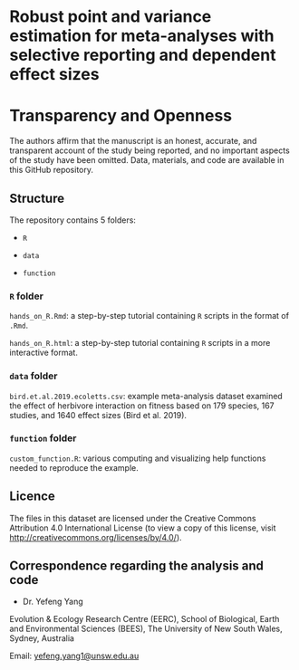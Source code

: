# Robust point and variance estimation for meta-analyses with selective reporting and dependent effect sizes


# Transparency and Openness
The authors affirm that the manuscript is an honest, accurate, and transparent account of the study being reported, and no important aspects of the study have been omitted. Data, materials, and code are available in this GitHub repository.

## Structure

The repository contains 5 folders:

- `R`

- `data`

- `function`


### `R` folder

`hands_on_R.Rmd`: a step-by-step tutorial containing `R` scripts in the format of `.Rmd`.

`hands_on_R.html`: a step-by-step tutorial containing `R` scripts in a more interactive format.


  
### `data` folder

`bird.et.al.2019.ecoletts.csv`: example meta-analysis dataset examined the effect of herbivore interaction on fitness based on 179 species, 167 studies, and 1640 effect sizes (Bird et al. 2019).


### `function` folder


`custom_function.R`: various computing and visualizing help functions needed to reproduce the example.



## Licence

The files in this dataset are licensed under the Creative Commons Attribution 4.0 International License (to view a copy of this license, visit http://creativecommons.org/licenses/by/4.0/).


## Correspondence regarding the analysis and code

- Dr. Yefeng Yang

Evolution & Ecology Research Centre (EERC), 
School of Biological, Earth and Environmental Sciences (BEES), 
The University of New South Wales, Sydney, Australia

Email: yefeng.yang1@unsw.edu.au

